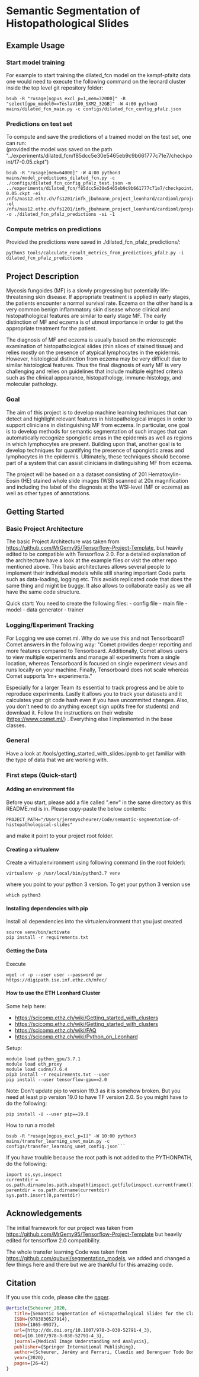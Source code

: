 # Semantic Segmentation of Histopathological Slides

## Example Usage

### Start model training
For example to start training the dilated_fcn model on the kempf-pfaltz data one would need to execute the following command on the leonard cluster inside the top level git repository folder: <br>
```
bsub -R "rusage[ngpus_excl_p=1,mem=32000]" -R "select[gpu_model0==TeslaV100_SXM2_32GB]" -W 4:00 python3 mains/dilated_fcn_main.py -c configs/dilated_fcn_config_pfalz.json
```
### Predictions on test set
To compute and save the predictions of a trained model on the test set, one can run:<br>
(provided the model was saved on the path "../experiments/dilated_fcn/f85dcc5e30e5465eb9c9b661777c71e7/checkpoint/17-0.05.ckpt") <br>
```
bsub -R "rusage[mem=64000]" -W 4:00 python3 mains/model_predictions_dilated_fcn.py -c ./configs/dilated_fcn_config_pfalz_test.json -m ../experiments/dilated_fcn/f85dcc5e30e5465eb9c9b661777c71e7/checkpoint/17-0.05.ckpt -ei /nfs/nas12.ethz.ch/fs1201/infk_jbuhmann_project_leonhard/cardioml/projects/semantic_skin_histo_segmentation/Data/pfalz_institute_data/final_data/test/test_slices_fixed/slides/ -el /nfs/nas12.ethz.ch/fs1201/infk_jbuhmann_project_leonhard/cardioml/projects/semantic_skin_histo_segmentation/Data/pfalz_institute_data/final_data/test/test_slices_fixed/annotations/ -o ./dilated_fcn_pfalz_predictions -si -1
```

### Compute metrics on predictions
Provided the predictions were saved in ./dilated_fcn_pfalz_predictions/:
```
python3 tools/calculate_result_metrics_from_predictions_pfalz.py -i dilated_fcn_pfalz_predictions
```

## Project Description
Mycosis fungoides (MF) is a slowly progressing but potentially life-threatening skin disease. If appropriate treatment is applied in early stages, the patients encounter a normal survival rate. Eczema on the other hand is a very common benign inflammatory skin disease whose clinical and histopathological features are similar to early stage MF. The early distinction of MF and eczema is of utmost importance in order to get the appropriate treatment for the patient.

The diagnosis of MF and eczema is usually based on the microscopic examination of histopathological slides (thin slices of stained tissue) and relies mostly on the presence of atypical lymphocytes in the epidermis. However, histological distinction from eczema may be very difficult due to similar histological features. Thus the final diagnosis of early MF is very challenging and relies on guidelines that include multiple  eighted criteria such as the clinical appearance, histopathology, immune-histology, and molecular pathology.

 
### Goal

The aim of this project is to develop machine learning techniques that can detect and highlight relevant features in histopathological images in order to support clinicians in distinguishing MF from eczema. In particular, one goal is to develop methods for semantic segmentation of such images that can automatically recognize spongiotic areas in the epidermis as well as regions in which lymphocytes are present. Building upon that, another goal is to develop techniques for quantifying the presence of spongiotic areas and lymphocytes in the epidermis. Ultimately, these techniques should become part of a system that can assist clinicians in distinguishing MF from eczema.

The project will be based on a a dataset consisting of 201 Hematoxylin-Eosin (HE) stained whole slide images (WSI) scanned at 20x magnification and including the label of the diagnosis at the WSI-level (MF or eczema) as well as other types of annotations.

## Getting Started
### Basic Project Architecture
The basic Project Architecture was taken from https://github.com/MrGemy95/Tensorflow-Project-Template, but heavily edited
to be compatible with Tensorflow 2.0. For a detailed explanation of the architecture have a look at the example 
files or visit the other repo mentioned above. This basic architectures allows several people to 
implement their individual models while still sharing important Code parts such as data-loading, logging etc. This avoids
replicated code that does the same thing and might be buggy. It also allows to collaborate easily as we all have the same code
structure. 

Quick start:
You need to create the following files:
    - config file
    - main file 
    - model 
    - data generator
    - trainer

### Logging/Experiment Tracking 

For Logging we use comet.ml. Why do we use this and not Tensorboard? Comet answers in the following way:
"Comet provides deeper reporting and more features compared to Tensorboard. Additionally, Comet allows users to view 
multiple experiments and manage all experiments from a single location, whereas Tensorboard is focused on single
 experiment views and runs locally on your machine. Finally, Tensorboard does not scale whereas Comet supports 1m+ experiments."
 
Especially for a larger Team its essential to track progress and be able to reproduce experiments. Lastly it allows you to 
 track your datasets and it calculates your git code hash even if you have uncommited changes. 
Also, you don't need to do anything except sign up(its free for students) and download it. Follow the instructions on their website (https://www.comet.ml/)
. Everything else I implemented in the base classes. 

### General 
Have a look at /tools/getting_started_with_slides.ipynb to get familiar with the type of data that we are working with. 

### First steps (Quick-start)

#### Adding an environment file

Before you start, please add a file called ".env" in the same directory as this README.md is in.
Please copy-paste the below contents:

```
PROJECT_PATH="/Users/jeremyscheurer/Code/semantic-segmentation-of-histopathological-slides"
```

and make it point to your project root folder.

#### Creating a virtualenv 

Create a virtualenvironment using following command (in the root folder):

```
virtualenv -p /usr/local/bin/python3.7 venv
```

where you point to your python 3 version. To get your python 3 version use 

```
which python3
```


#### Installing dependencies with pip

Install all dependencies into the virtualenvironment that you just created
```
source venv/bin/activate
pip install -r requirements.txt
```

#### Getting the Data
Execute 
```
wget -r -p --user user --password pw https://digipath.ise.inf.ethz.ch/mfec/
```

#### How to use the ETH Leonhard Cluster 
Some help here: 
- https://scicomp.ethz.ch/wiki/Getting_started_with_clusters
- https://scicomp.ethz.ch/wiki/Getting_started_with_clusters
- https://scicomp.ethz.ch/wiki/FAQ
- https://scicomp.ethz.ch/wiki/Python_on_Leonhard

Setup: 
```
module load python_gpu/3.7.1
module load eth_proxy
module load cudnn/7.6.4
pip3 install -r requirements.txt --user
pip install --user tensorflow-gpu==2.0
```
Note: Don't update pip to version 19.3 as it is somehow broken. But you need at least pip version 19.0 to have TF version 2.0. 
So you might have to do the following: 
```
pip install -U --user pip==19.0
```

How to run a model: 
```
bsub -R "rusage[ngpus_excl_p=1]" -W 10:00 python3 mains/transfer_learning_unet_main.py -c configs/transfer_learning_unet_config.json```
```
If you have trouble because the root path is not added to the PYTHONPATH, do the following: 
```
import os,sys,inspect
currentdir = os.path.dirname(os.path.abspath(inspect.getfile(inspect.currentframe())))
parentdir = os.path.dirname(currentdir)
sys.path.insert(0,parentdir)
```

## Acknowledgements
The initial framework for our project was taken from https://github.com/MrGemy95/Tensorflow-Project-Template
but heavily edited for tensorflow 2.0 compatibility. 

The whole transfer learning Code was taken from https://github.com/qubvel/segmentation_models, 
we added and changed a few things here and there but we are thankful for this amazing code. 

## Citation
If you use this code, please cite the [paper](https://arxiv.org/abs/2009.05403).
```bibtex
@article{Scheurer_2020,
   title={Semantic Segmentation of Histopathological Slides for the Classification of Cutaneous Lymphoma and Eczema},
   ISBN={9783030527914},
   ISSN={1865-0937},
   url={http://dx.doi.org/10.1007/978-3-030-52791-4_3},
   DOI={10.1007/978-3-030-52791-4_3},
   journal={Medical Image Understanding and Analysis},
   publisher={Springer International Publishing},
   author={Scheurer, Jérémy and Ferrari, Claudio and Berenguer Todo Bom, Luis and Beer, Michaela and Kempf, Werner and Haug, Luis},
   year={2020},
   pages={26–42}
}
```
